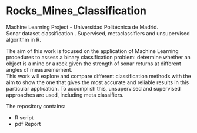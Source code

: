 # Rocks_Mines_Classification
Machine Learning Project - Universidad Politécnica de Madrid.  
Sonar dataset classification . Supervised, metaclassifiers and unsupervised algorithm in R.  
  
The aim of this work is focused on the application of Machine Learning procedures to assess a binary classification problem: determine whether an object is a mine or a rock given the strength of sonar returns at different angles of measuremement.  
This work will explore and compare different classification methods with the aim to show the one that gives the most accurate and reliable results in this particular application.
To accomplish this, unsupervised and supervised approaches are used, including meta classifiers.  
  
The repository contains: 
- R script
- pdf Report
